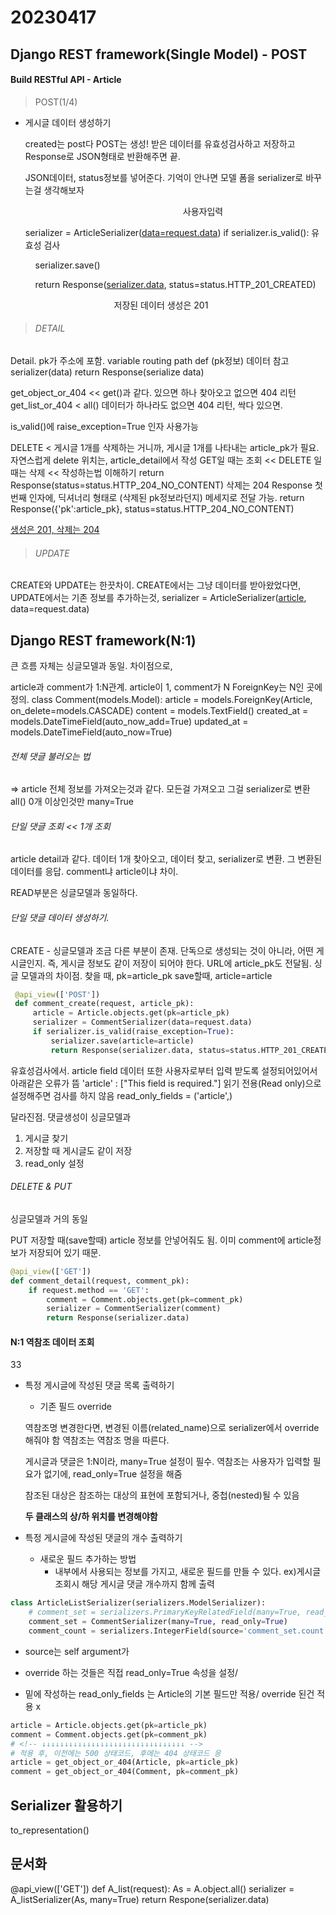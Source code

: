 # 20230417

## Django REST framework(Single Model) - POST

#### Build RESTful API - Article

> POST(1/4)

- 게시글 데이터 생성하기
  
  created는 post다
  POST는 생성!
  받은 데이터를 유효성검사하고 저장하고 Response로 JSON형태로 반환해주면 끝. 
  
  JSON데이터, status정보를 넣어준다. 
  기억이 안나면 모델 폼을 serializer로 바꾸는걸 생각해보자
  
                                                                  사용자입력
  
  serializer = ArticleSerializer(<u>data=request.data</u>)
  if serializer.is_valid(): 유효성 검사
  
      serializer.save()
  
      return Response(<u>serializer.data</u>, status=status.HTTP_201_CREATED)
  
                                      저장된 데이터                                생성은 201

> ###### DETAIL

Detail.
pk가 주소에 포함. variable routing
path
def (pk정보)
  데이터 참고
  serializer(data)
  return Response(serialize data)

get_object_or_404 << get()과 같다. 있으면 하나 찾아오고 없으면 404 리턴
get_list_or_404 < all() 데이터가 하나라도 없으면 404 리턴, 싹다 있으면.

is_valid()에 raise_exception=True 인자 사용가능

DELETE < 게시글 1개를 삭제하는 거니까, 게시글 1개를 나타내는 article_pk가 필요. 자연스럽게 delete 위치는, article_detail에서 작성
GET일 때는 조회 << 
DELETE 일때는 삭제 << 작성하는법 이해하기
return Response(status=status.HTTP_204_NO_CONTENT)   삭제는 204 
Response 첫번째 인자에, 딕셔너리 형태로 (삭제된 pk정보라던지) 메세지로 전달 가능.
return Response({'pk':article_pk}, status=status.HTTP_204_NO_CONTENT) 

<u>생성은 201, 삭제는 204</u>

> ###### UPDATE

CREATE와 UPDATE는 한끗차이.
CREATE에서는 그냥 데이터를 받아왔었다면, UPDATE에서는 기존 정보를 추가하는것,
serializer = ArticleSerializer(<u>article</u>, data=request.data)

## Django REST framework(N:1)

큰 흐름 자체는 싱글모델과 동일.
차이점으로, 

article과 comment가 1:N관계. article이 1, comment가 N
ForeignKey는 N인 곳에 정의.
class Comment(models.Model):
    article = models.ForeignKey(Article, on_delete=models.CASCADE)
    content = models.TextField()
    created_at = models.DateTimeField(auto_now_add=True)
    updated_at = models.DateTimeField(auto_now=True)

###### 전체 댓글 불러오는 법

=> article 전체 정보를 가져오는것과 같다. 모든걸 가져오고 그걸 serializer로 변환
all() 0개 이상인것만 many=True

###### 단일 댓글 조회 << 1개 조회

article detail과 같다. 데이터 1개 찾아오고, 데이터 찾고,
serializer로 변환. 그 변환된 데이터를 응답. comment냐 article이냐 차이.

READ부분은 싱글모델과 동일하다.

###### 단일 댓글 데이터 생성하기.

CREATE - 싱글모델과 조금 다른 부분이 존재.
단독으로 생성되는 것이 아니라, 어떤 게시글인지.
즉, 게시글 정보도 같이 저장이 되어야 한다.
URL에 article_pk도 전달됨.
싱글 모델과의 차이점. 
찾을 때, pk=article_pk
save할때, article=article

```python
 @api_view(['POST'])    
 def comment_create(request, article_pk):
     article = Article.objects.get(pk=article_pk)
     serializer = CommentSerializer(data=request.data)
     if serializer.is_valid(raise_exception=True):
         serializer.save(article=article)
         return Response(serializer.data, status=status.HTTP_201_CREATED)
```

유효성검사에서. article field 데이터 또한 사용자로부터 입력 받도록 설정되어있어서 아래같은 오류가 뜸
'article' : ["This field is required."]
읽기 전용(Read only)으로 설정해주면 검사를 하지 않음
read_only_fields = ('article',)

달라진점. 댓글생성이 싱글모델과

1. 게시글 찾기
2. 저장할 때 게시글도 같이 저장
3. read_only 설정

###### DELETE & PUT

싱글모델과 거의 동일

PUT 저장할 때(save할때) article 정보를 안넣어줘도 됨.
이미 comment에 article정보가 저장되어 있기 때문.

```python
@api_view(['GET'])    
def comment_detail(request, comment_pk):
    if request.method == 'GET':
        comment = Comment.objects.get(pk=comment_pk)
        serializer = CommentSerializer(comment)
        return Response(serializer.data)
```

#### N:1 역참조 데이터 조회

33

- 특정 게시글에 작성된 댓글 목록 출력하기
  
  - 기존 필드 override
    
    <!-- - fields = ['id','title','comment)set',] -->
  
  역참조명 변경한다면, 변경된 이름(related_name)으로 serializer에서 override 해줘야 함
  역참조는 역참조 명을 따른다.
  
  게시글과 댓글은 1:N이라, many=True 설정이 필수. 역참조는 사용자가 입력할 필요가 없기에, read_only=True 설정을 해줌
  
  참조된 대상은 참조하는 대상의 표현에 포함되거나, 중첩(nested)될 수 있음
  
  **두 클래스의 상/하 위치를 변경해야함**

- 특정 게시글에 작성된 댓글의 개수 출력하기
  
  - 새로운 필드 추가하는 방법
    - 내부에서 사용되는 정보를 가지고, 새로운 필드를 만들 수 있다. ex)게시글 조회시 해당 게시글 댓글 개수까지 함께 출력

```python
class ArticleListSerializer(serializers.ModelSerializer):
    # comment_set = serializers.PrimaryKeyRelatedField(many=True, read_only=True)
    comment_set = CommentSerializer(many=True, read_only=True)
    comment_count = serializers.IntegerField(source='comment_set.count', read_only=True)
```

- source는 self argument가 

- override 하는 것들은 직접 read_only=True 속성을 설정/

- 밑에 작성하는 read_only_fields 는 Article의 기본 필드만 적용/ override 된건 적용 x

```python
article = Article.objects.get(pk=article_pk)
comment = Comment.objects.get(pk=comment_pk)
# <!-- ↓↓↓↓↓↓↓↓↓↓↓↓↓↓↓↓↓↓↓↓↓↓↓↓↓↓↓↓↓↓↓↓ -->
# 적용 후, 이전에는 500 상태코드, 후에는 404 상태코드 응
article = get_object_or_404(Article, pk=article_pk)
comment = get_object_or_404(Comment, pk=comment_pk)
```

## Serializer 활용하기

to_representation() 

## 문서화


@api_view(['GET'])
def A_list(request):
    As = A.object.all()
    serializer = A_listSerializer(As, many=True)
    return Respone(serializer.data)

